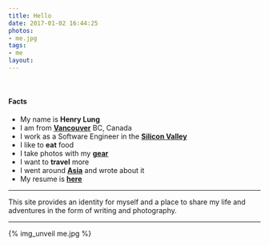 ```yaml
---
title: Hello
date: 2017-01-02 16:44:25
photos:
- me.jpg
tags:
- me
layout:
---
```

&nbsp;
#### Facts
- My name is **Henry Lung**
- I am from **[Vancouver](https://en.wikipedia.org/wiki/Vancouver)** BC, Canada
- I work as a Software Engineer in the **[Silicon Valley](https://en.wikipedia.org/wiki/Silicon_Valley)**
- I like to **eat** food
- I take photos with my **[gear](/gear)**
- I want to **travel** more
- I went around **[Asia](http://asiaseeit.tumblr.com/)** and wrote about it
- My resume is **[here](/resume)**

---
This site provides an identity for myself and a place to share my life and
adventures in the form of writing and photography.

---
{% img_unveil me.jpg %}
